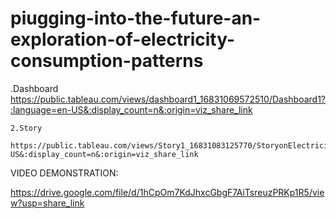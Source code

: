 # piugging-into-the-future-an-exploration-of-electricity-consumption-patterns



.Dashboard
		https://public.tableau.com/views/dashboard1_16831069572510/Dashboard1?:language=en-US&:display_count=n&:origin=viz_share_link 

	2.Story 

	https://public.tableau.com/views/Story1_16831083125770/StoryonElectricityConsumptioninIndia?:language=en-US&:display_count=n&:origin=viz_share_link 

VIDEO DEMONSTRATION:

https://drive.google.com/file/d/1hCpOm7KdJhxcGbgF7AiTsreuzPRKp1R5/view?usp=share_link 
